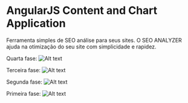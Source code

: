 # AngularJS Content and Chart Application

Ferramenta simples de SEO análise para seus sites. 
O SEO ANALYZER ajuda na otimização do seu site com simplicidade e rapidez.

Quarta fase:
![Alt text](https://github.com/ogawaryu/angularjs-content-collector/blob/master/exemplo/quarta_fase.png "Quarta Fase")

Terceira fase:
![Alt text](https://github.com/ogawaryu/angularjs-content-collector/blob/master/exemplo/terceira_fase.png "Optional title")

Segunda fase:
![Alt text](https://github.com/ogawaryu/angularjs-content-collector/blob/master/exemplo/segunda_fase.png "Optional title")

Primeira fase: 
![Alt text](https://github.com/ogawaryu/angularjs-content-collector/blob/master/exemplo/exemplo_simples.png "Optional title")
